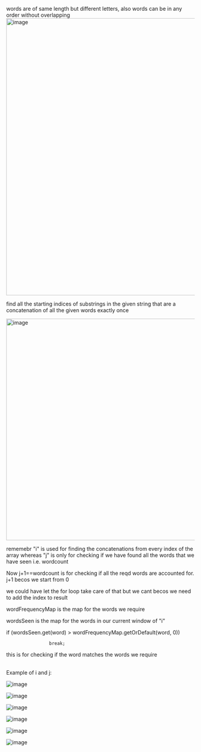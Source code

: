 words are of same length but different letters, also words can be in any order without overlapping
<img width="739" alt="image" src="https://github.com/gregbg218/DSA/assets/72642906/7caa7b3a-a679-4be6-9260-4c2ec43bbb3f">

find all the starting indices of substrings in the given string that are a concatenation of all the given words exactly once

<img width="591" alt="image" src="https://github.com/gregbg218/DSA/assets/72642906/2735d51c-ec7a-423e-b3d6-c0efb1799d83">
 


rememebr "i" is used for finding the concatenations from every index of the array whereas "j" is only for
checking if we have found all the words that we have seen i.e. wordcount


Now j+1==wordcount is for checking if all the reqd words are accounted for.
j+1 becos we start from 0

we could have let the for loop take care of that but we cant becos we need to add the index to result


wordFrequencyMap is the map for the words we require

wordsSeen is the map for the words in our current window of "i"


if (wordsSeen.get(word) > wordFrequencyMap.getOrDefault(word, 0))

                    break;

                    
this is for checking if the word matches the words we require








<br>Example of i and j:</br>




![image](https://github.com/user-attachments/assets/1defc64c-14f3-4d04-81f8-250d835b7135)


![image](https://github.com/user-attachments/assets/66ef87f1-765d-4f8a-bf80-95fc9fd1fce0)



![image](https://github.com/user-attachments/assets/4d0fca15-76c6-4d32-a844-f96384c654e5)

![image](https://github.com/user-attachments/assets/b948409e-d6d3-47a1-aeab-11c85b12c532)


![image](https://github.com/user-attachments/assets/454dc365-6991-4296-9c28-a8634a9b57b9)

![image](https://github.com/user-attachments/assets/38778376-d455-4afd-b44d-1cc6b2c6d910)


